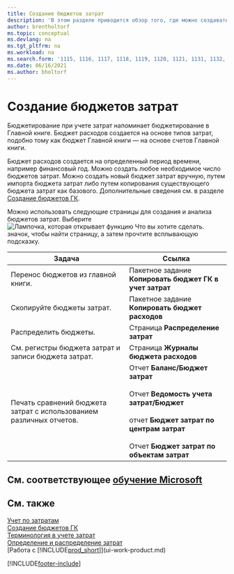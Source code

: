 ```yaml
---
title: Создание бюджетов затрат
description: 'В этом разделе приводится обзор того, где можно создавать и анализировать бюджеты затрат. Бюджетирование при учете затрат напоминает бюджетирование в Главной книге.'
author: brentholtorf
ms.topic: conceptual
ms.devlang: na
ms.tgt_pltfrm: na
ms.workload: na
ms.search.form: '1115, 1116, 1117, 1118, 1119, 1120, 1121, 1131, 1132, 1133'
ms.date: 06/16/2021
ms.author: bholtorf
---
```

# Создание бюджетов затрат

Бюджетирование при учете затрат напоминает бюджетирование в Главной книге. Бюджет расходов создается на основе типов затрат, подобно тому как бюджет Главной книги — на основе счетов Главной книги.  

Бюджет расходов создается на определенный период времени, например финансовый год. Можно создать любое необходимое число бюджетов затрат. Можно создать новый бюджет затрат вручную, путем импорта бюджета затрат либо путем копирования существующего бюджета затрат как базового. Дополнительные сведения см. в разделе [Создание бюджетов ГК](finance-how-create-budgets.md).

Можно использовать следующие страницы для создания и анализа бюджетов затрат. Выберите ![Лампочка, которая открывает функцию Что вы хотите сделать.](media/ui-search/search_small.png "Что вы хотите сделать") значок, чтобы найти страницу, а затем прочтите всплывающую подсказку.

|Задача|Ссылка|  
|--------|---------|  
|Перенос бюджетов из главной книги.|Пакетное задание **Копировать бюджет ГК в учет затрат**|  
|Скопируйте бюджеты затрат.|Пакетное задание **Копировать бюджет расходов**|  
|Распределить бюджеты.|Страница **Распределение затрат**|  
|См. регистры бюджета затрат и записи бюджета затрат.|Страница **Журналы бюджета расходов**|  
|Печать сравнений бюджета затрат с использованием различных отчетов.|Отчет **Баланс/Бюджет затрат**<br /><br /> Отчет **Ведомость учета затрат/Бюджет**<br /><br /> отчет **Бюджет затрат по центрам затрат**<br /><br /> Отчет **Бюджет затрат по объектам затрат**|  

## См. соответствующее [обучение Microsoft](/training/modules/cost-accounting-reports-dynamics-365-business-central/)

## См. также

[Учет по затратам](finance-manage-cost-accounting.md)  
[Создание бюджетов ГК](finance-how-create-budgets.md)  
[Терминология в учете затрат](finance-terminology-in-cost-accounting.md)  
[Определение и распределение затрат](finance-define-and-allocate-costs.md)  
[Работа с [!INCLUDE[prod_short](includes/prod_short.md)]](ui-work-product.md)


[!INCLUDE[footer-include](includes/footer-banner.md)]
